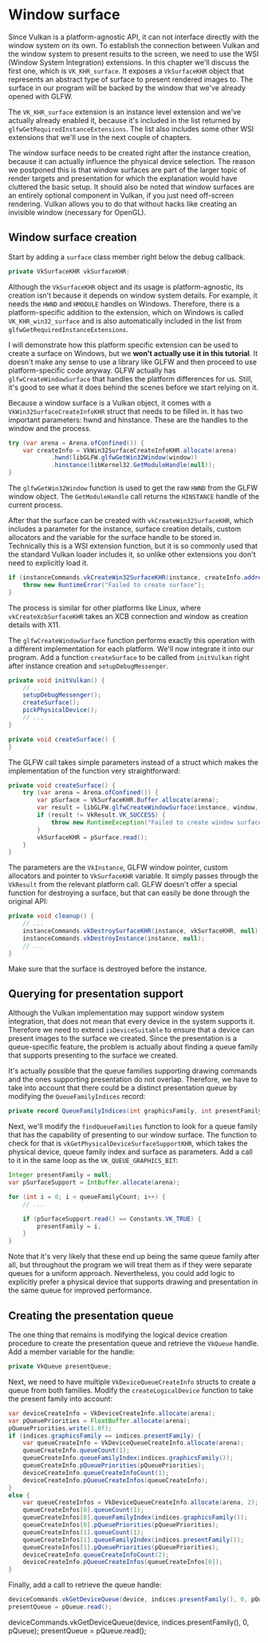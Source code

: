 # Window surface

Since Vulkan is a platform-agnostic API, it can not interface directly with the window system on its own. To establish the connection between Vulkan and the window system to present results to the screen, we need to use the WSI (Window System Integration) extensions. In this chapter we'll discuss the first one, which is `VK_KHR_surface`. It exposes a `VkSurfaceKHR` object that represents an abstract type of surface to present rendered images to. The surface in our program will be backed by the window that we've already opened with GLFW.

The `VK_KHR_surface` extension is an instance level extension and we've actually already enabled it, because it's included in the list returned by `glfwGetRequiredInstanceExtensions`. The list also includes some other WSI extensions that we'll use in the next couple of chapters.

The window surface needs to be created right after the instance creation, because it can actually influence the physical device selection. The reason we postponed this is that window surfaces are part of the larger topic of render targets and presentation for which the explanation would have cluttered the basic setup. It should also be noted that window surfaces are an entirely optional component in Vulkan, if you just need off-screen rendering. Vulkan allows you to do that without hacks like creating an invisible window (necessary for OpenGL).

## Window surface creation

Start by adding a `surface` class member right below the debug callback.

```java
private VkSurfaceKHR vkSurfaceKHR;
```

Although the `VkSurfaceKHR` object and its usage is platform-agnostic, its creation isn't because it depends on window system details. For example, it needs the `HWND` and `HMODULE` handles on Windows. Therefore, there is a platform-specific addition to the extension, which on Windows is called `VK_KHR_win32_surface` and is also automatically included in the list from `glfwGetRequiredInstanceExtensions`.

I will demonstrate how this platform specific extension can be used to create a surface on Windows, but we **won't actually use it in this tutorial**. It doesn't make any sense to use a library like GLFW and then proceed to use platform-specific code anyway. GLFW actually has `glfwCreateWindowSurface` that handles the platform differences for us. Still, it's good to see what it does behind the scenes before we start relying on it.

Because a window surface is a Vulkan object, it comes with a `VkWin32SurfaceCreateInfoKHR` struct that needs to be filled in. It has two important parameters: hwnd and hinstance. These are the handles to the window and the process.

```java
try (var arena = Arena.ofConfined()) {
    var createInfo = VkWin32SurfaceCreateInfoKHR.allocate(arena)
            .hwnd(libGLFW.glfwGetWin32Window(window))
            .hinstance(libKernel32.GetModuleHandle(null));
}
```

The `glfwGetWin32Window` function is used to get the raw `HWND` from the GLFW window object. The `GetModuleHandle` call returns the `HINSTANCE` handle of the current process.

After that the surface can be created with `vkCreateWin32SurfaceKHR`, which includes a parameter for the instance, surface creation details, custom allocators and the variable for the surface handle to be stored in. Technically this is a WSI extension function, but it is so commonly used that the standard Vulkan loader includes it, so unlike other extensions you don't need to explicitly load it.

```java
if (instanceCommands.vkCreateWin32SurfaceKHR(instance, createInfo.address(), null, pSurface) != VkResult.VK_SUCCESS) {
    throw new RuntimeError("Failed to create surface");
}
```

The process is similar for other platforms like Linux, where `vkCreateXcbSurfaceKHR` takes an XCB connection and window as creation details with X11.

The `glfwCreateWindowSurface` function performs exactly this operation with a different implementation for each platform. We'll now integrate it into our program. Add a function `createSurface` to be called from `initVulkan` right after instance creation and `setupDebugMessenger`.

```java
private void initVulkan() {
    // ...
    setupDebugMessenger();
    createSurface();
    pickPhysicalDevice();
    // ...
}

private void createSurface() {
}
```

The GLFW call takes simple parameters instead of a struct which makes the implementation of the function very straightforward:

```java
private void createSurface() {
    try (var arena = Arena.ofConfined()) {
        var pSurface = VkSurfaceKHR.Buffer.allocate(arena);
        var result = libGLFW.glfwCreateWindowSurface(instance, window, null, pSurface);
        if (result != VkResult.VK_SUCCESS) {
            throw new RuntimeException("Failed to create window surface, vulkan error code: " + VkResult.explain(result));
        }
        vkSurfaceKHR = pSurface.read();
    }
}
```

The parameters are the `VkInstance`, GLFW window pointer, custom allocators and pointer to `VkSurfaceKHR` variable. It simply passes through the `VkResult` from the relevant platform call. GLFW doesn't offer a special function for destroying a surface, but that can easily be done through the original API:

```java
private void cleanup() {
    // ...
    instanceCommands.vkDestroySurfaceKHR(instance, vkSurfaceKHR, null);
    instanceCommands.vkDestroyInstance(instance, null);
    // ...
}
```

Make sure that the surface is destroyed before the instance.

## Querying for presentation support

Although the Vulkan implementation may support window system integration, that does not mean that every device in the system supports it. Therefore we need to extend `isDeviceSuitable` to ensure that a device can present images to the surface we created. Since the presentation is a queue-specific feature, the problem is actually about finding a queue family that supports presenting to the surface we created.

It's actually possible that the queue families supporting drawing commands and the ones supporting presentation do not overlap. Therefore, we have to take into account that there could be a distinct presentation queue by modifying the `QueueFamilyIndices` record:

```java
private record QueueFamilyIndices(int graphicsFamily, int presentFamily) {}
```

Next, we'll modify the `findQueueFamilies` function to look for a queue family that has the capability of presenting to our window surface. The function to check for that is `vkGetPhysicalDeviceSurfaceSupportKHR`, which takes the physical device, queue family index and surface as parameters. Add a call to it in the same loop as the `VK_QUEUE_GRAPHICS_BIT`:

```java
Integer presentFamily = null;
var pSurfaceSupport = IntBuffer.allocate(arena);

for (int i = 0; i < queueFamilyCount; i++) {
    // ...

    if (pSurfaceSupport.read() == Constants.VK_TRUE) {
        presentFamily = i;
    }
}
```

Note that it's very likely that these end up being the same queue family after all, but throughout the program we will treat them as if they were separate queues for a uniform approach. Nevertheless, you could add logic to explicitly prefer a physical device that supports drawing and presentation in the same queue for improved performance.

## Creating the presentation queue

The one thing that remains is modifying the logical device creation procedure to create the presentation queue and retrieve the `VkQueue` handle. Add a member variable for the handle:

```java
private VkQueue presentQueue;
```

Next, we need to have multiple `VkDeviceQueueCreateInfo` structs to create a queue from both families. Modify the `createLogicalDevice` function to take the present family into account:

```java
var deviceCreateInfo = VkDeviceCreateInfo.allocate(arena);
var pQueuePriorities = FloatBuffer.allocate(arena);
pQueuePriorities.write(1.0f);
if (indices.graphicsFamily == indices.presentFamily) {
    var queueCreateInfo = VkDeviceQueueCreateInfo.allocate(arena);
    queueCreateInfo.queueCount(1);
    queueCreateInfo.queueFamilyIndex(indices.graphicsFamily());
    queueCreateInfo.pQueuePriorities(pQueuePriorities);
    deviceCreateInfo.queueCreateInfoCount(1);
    deviceCreateInfo.pQueueCreateInfos(queueCreateInfo);
}
else {
    var queueCreateInfos = VkDeviceQueueCreateInfo.allocate(arena, 2);
    queueCreateInfos[0].queueCount(1);
    queueCreateInfos[0].queueFamilyIndex(indices.graphicsFamily());
    queueCreateInfos[0].pQueuePriorities(pQueuePriorities);
    queueCreateInfos[1].queueCount(1);
    queueCreateInfos[1].queueFamilyIndex(indices.presentFamily());
    queueCreateInfos[1].pQueuePriorities(pQueuePriorities);
    deviceCreateInfo.queueCreateInfoCount(2);
    deviceCreateInfo.pQueueCreateInfos(queueCreateInfos[0]);
}
```

Finally, add a call to retrieve the queue handle:

```java
deviceCommands.vkGetDeviceQueue(device, indices.presentFamily(), 0, pQueue);
presentQueue = pQueue.read();
```

deviceCommands.vkGetDeviceQueue(device, indices.presentFamily(), 0, pQueue);
presentQueue = pQueue.read();
